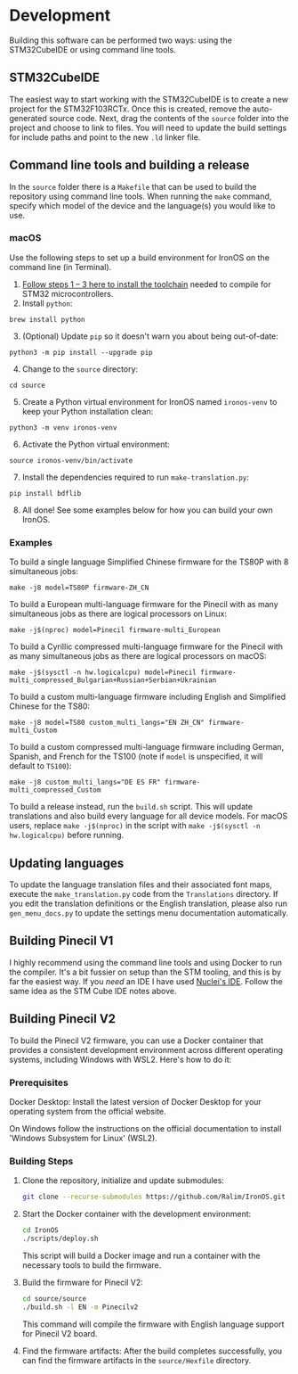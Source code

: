 # Development

Building this software can be performed two ways: using the STM32CubeIDE or using command line tools.

## STM32CubeIDE

The easiest way to start working with the STM32CubeIDE is to create a new project for the STM32F103RCTx.
Once this is created, remove the auto-generated source code.
Next, drag the contents of the `source` folder into the project and choose to link to files.
You will need to update the build settings for include paths and point to the new `.ld` linker file.

## Command line tools and building a release

In the `source` folder there is a `Makefile` that can be used to build the repository using command line tools.
When running the `make` command, specify which model of the device and the language(s) you would like to use.

### macOS

Use the following steps to set up a build environment for IronOS on the command line (in Terminal).

1. [Follow steps 1 – 3 here to install the toolchain](https://github.com/glegrain/STM32-with-macOS#0---installing-the-toolchain) needed to compile for STM32 microcontrollers.
2. Install `python`:

```
brew install python
```

3. (Optional) Update `pip` so it doesn't warn you about being out-of-date:

```
python3 -m pip install --upgrade pip
```

4. Change to the `source` directory:

```
cd source
```

5. Create a Python virtual environment for IronOS named `ironos-venv` to keep your Python installation clean:

```
python3 -m venv ironos-venv
```

6. Activate the Python virtual environment:

```
source ironos-venv/bin/activate
```

7. Install the dependencies required to run `make-translation.py`:

```
pip install bdflib
```

8. All done! See some examples below for how you can build your own IronOS.

### Examples

To build a single language Simplified Chinese firmware for the TS80P with 8 simultaneous jobs:

```
make -j8 model=TS80P firmware-ZH_CN
```

To build a European multi-language firmware for the Pinecil with as many simultaneous jobs as there are logical processors on Linux:

```
make -j$(nproc) model=Pinecil firmware-multi_European
```

To build a Cyrillic compressed multi-language firmware for the Pinecil with as many simultaneous jobs as there are logical processors on macOS:

```
make -j$(sysctl -n hw.logicalcpu) model=Pinecil firmware-multi_compressed_Bulgarian+Russian+Serbian+Ukrainian
```

To build a custom multi-language firmware including English and Simplified Chinese for the TS80:

```
make -j8 model=TS80 custom_multi_langs="EN ZH_CN" firmware-multi_Custom
```

To build a custom compressed multi-language firmware including German, Spanish, and French for the TS100 (note if `model` is unspecified, it will default to `TS100`):

```
make -j8 custom_multi_langs="DE ES FR" firmware-multi_compressed_Custom
```

To build a release instead, run the `build.sh` script. This will update translations and also build every language for all device models. For macOS users, replace `make -j$(nproc)` in the script with `make -j$(sysctl -n hw.logicalcpu)` before running.

## Updating languages

To update the language translation files and their associated font maps, execute the `make_translation.py` code from the `Translations` directory.
If you edit the translation definitions or the English translation, please also run `gen_menu_docs.py` to update the settings menu documentation automatically.

## Building Pinecil V1

I highly recommend using the command line tools and using Docker to run the compiler.
It's a bit fussier on setup than the STM tooling, and this is by far the easiest way.
If you _need_ an IDE I have used [Nuclei's IDE](https://nucleisys.com/download.php).
Follow the same idea as the STM Cube IDE notes above.

## Building Pinecil V2

To build the Pinecil V2 firmware, you can use a Docker container that provides a consistent development environment across different operating systems, including Windows with WSL2. Here's how to do it:

### Prerequisites

Docker Desktop: Install the latest version of Docker Desktop for your operating system from the official website.

On Windows follow the instructions on the official documentation to install 'Windows Subsystem for Linux' (WSL2).

### Building Steps

1. Clone the repository, initialize and update submodules:

    ```sh
    git clone --recurse-submodules https://github.com/Ralim/IronOS.git
    ```

2. Start the Docker container with the development environment:

    ```sh
    cd IronOS
    ./scripts/deploy.sh
    ```

    This script will build a Docker image and run a container with the necessary tools to build the firmware.

3. Build the firmware for Pinecil V2:

    ```sh
    cd source/source
    ./build.sh -l EN -m Pinecilv2
    ```

    This command will compile the firmware with English language support for Pinecil V2 board.

4. Find the firmware artifacts:
    After the build completes successfully, you can find the firmware artifacts in the `source/Hexfile` directory.
